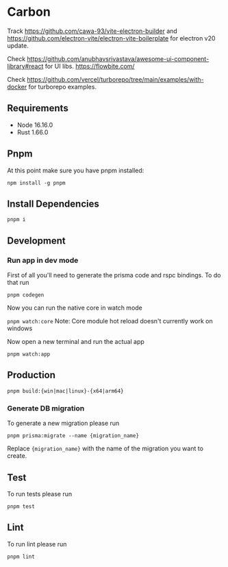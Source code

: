 # Carbon

Track https://github.com/cawa-93/vite-electron-builder and https://github.com/electron-vite/electron-vite-boilerplate for electron v20 update.

Check https://github.com/anubhavsrivastava/awesome-ui-component-library#react for UI libs.
https://flowbite.com/

Check https://github.com/vercel/turborepo/tree/main/examples/with-docker for turborepo examples.

## Requirements

- Node 16.16.0
- Rust 1.66.0

## Pnpm

At this point make sure you have pnpm installed:

`npm install -g pnpm`

## Install Dependencies

`pnpm i`

## Development

### Run app in dev mode

First of all you'll need to generate the prisma code and rspc bindings. To do that run

`pnpm codegen`

Now you can run the native core in watch mode

`pnpm watch:core`
Note: Core module hot reload doesn't currently work on windows

Now open a new terminal and run the actual app

`pnpm watch:app`

## Production

`pnpm build:{win|mac|linux}-{x64|arm64}`

### Generate DB migration

To generate a new migration please run

`pnpm prisma:migrate --name {migration_name}`

Replace `{migration_name}` with the name of the migration you want to create.

## Test

To run tests please run

`pnpm test`

## Lint

To run lint please run

`pnpm lint`
